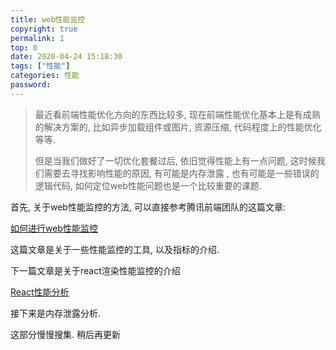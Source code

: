 ```yaml
---
title: web性能监控
copyright: true
permalink: 1
top: 0
date: 2020-04-24 15:18:30
tags: ["性能"]
categories: 性能
password:
---
```


> 最近看前端性能优化方向的东西比较多, 现在前端性能优化基本上是有成熟的解决方案的, 比如异步加载组件或图片, 资源压缩, 代码程度上的性能优化等等. 
>
> 但是当我们做好了一切优化套餐过后, 依旧觉得性能上有一点问题, 这时候我们需要去寻找影响性能的原因, 有可能是内存泄露 , 也有可能是一些错误的逻辑代码, 如何定位web性能问题也是一个比较重要的课题.

首先, 关于web性能监控的方法, 可以直接参考腾讯前端团队的这篇文章:

[如何进行web性能监控](http://www.alloyteam.com/2020/01/14184/)

这篇文章是关于一些性能监控的工具, 以及指标的介绍. 



下一篇文章是关于react渲染性能监控的介绍

[React性能分析](https://mp.weixin.qq.com/s/ciIl4Cg9ZULDUY77Yuot0A)



接下来是内存泄露分析. 

这部分慢慢搜集. 稍后再更新